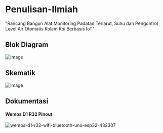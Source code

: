 # Penulisan-Ilmiah
"Rancang Bangun Alat Monitoring Padatan Terlarut, Suhu dan Pengontrol Level Air Otomatis Kolam Koi Berbasis IoT"

## Blok Diagram
![image](https://user-images.githubusercontent.com/91959410/181244019-8e55b793-d27c-487a-b214-bf2febac265d.png)

## Skematik
![image](https://user-images.githubusercontent.com/91959410/181244183-1f53ff97-ad2f-4214-9c49-b07e70d7d201.png)

## Dokumentasi
#### Wemos D1 R32 Pinout
![wemos-d1-r32-wifi-bluetooth-uno-esp32-432307](https://user-images.githubusercontent.com/91959410/181250512-25018773-5e45-4b36-af2f-0615a91dadf8.jpg)


